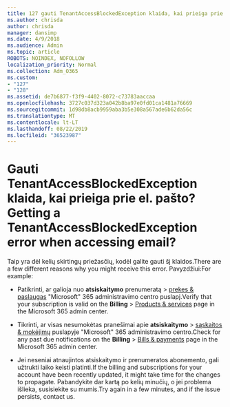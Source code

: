 ```yaml
---
title: 127 gauti TenantAccessBlockedException klaida, kai prieiga prie el. pašto?
ms.author: chrisda
author: chrisda
manager: dansimp
ms.date: 4/9/2018
ms.audience: Admin
ms.topic: article
ROBOTS: NOINDEX, NOFOLLOW
localization_priority: Normal
ms.collection: Adm_O365
ms.custom:
- "127"
- "128"
ms.assetid: de7b6877-f3f9-4402-8072-c73783aaccaa
ms.openlocfilehash: 3727c037d323a042b8ba97e0fd01ca1481a76669
ms.sourcegitcommit: 1d98db8acb9959aba3b5e308a567ade6b62da56c
ms.translationtype: MT
ms.contentlocale: lt-LT
ms.lasthandoff: 08/22/2019
ms.locfileid: "36523987"
---
```

# <a name="getting-a-tenantaccessblockedexception-error-when-accessing-email"></a><span data-ttu-id="920f0-102">Gauti TenantAccessBlockedException klaida, kai prieiga prie el. pašto?</span><span class="sxs-lookup"><span data-stu-id="920f0-102">Getting a TenantAccessBlockedException error when accessing email?</span></span>

<span data-ttu-id="920f0-103">Taip yra dėl kelių skirtingų priežasčių, kodėl galite gauti šį klaidos.</span><span class="sxs-lookup"><span data-stu-id="920f0-103">There are a few different reasons why you might receive this error.</span></span> <span data-ttu-id="920f0-104">Pavyzdžiui:</span><span class="sxs-lookup"><span data-stu-id="920f0-104">For example:</span></span>

- <span data-ttu-id="920f0-105">Patikrinti, ar galioja nuo **atsiskaitymo** prenumeratą \> [prekes & paslaugas](https://portal.office.com/adminportal/home#/subscriptions) "Microsoft" 365 administravimo centro puslapį.</span><span class="sxs-lookup"><span data-stu-id="920f0-105">Verify that your subscription is valid on the **Billing** \> [Products & services](https://portal.office.com/adminportal/home#/subscriptions) page in the Microsoft 365 admin center.</span></span>

- <span data-ttu-id="920f0-106">Tikrinti, ar visas nesumokėtas pranešimai apie **atsiskaitymo** \> [sąskaitos & mokėjimų](https://portal.office.com/adminportal/home#/billoverview) puslapyje "Microsoft" 365 administravimo centro.</span><span class="sxs-lookup"><span data-stu-id="920f0-106">Check for any past due notifications on the **Billing** \> [Bills & payments](https://portal.office.com/adminportal/home#/billoverview) page in the Microsoft 365 admin center.</span></span>

- <span data-ttu-id="920f0-107">Jei neseniai atnaujintos atsiskaitymo ir prenumeratos abonemento, gali užtrukti laiko keisti platinti.</span><span class="sxs-lookup"><span data-stu-id="920f0-107">If the billing and subscriptions for your account have been recently updated, it might take time for the changes to propagate.</span></span> <span data-ttu-id="920f0-108">Pabandykite dar kartą po kelių minučių, o jei problema išlieka, susisiekite su mumis.</span><span class="sxs-lookup"><span data-stu-id="920f0-108">Try again in a few minutes, and if the issue persists, contact us.</span></span>
